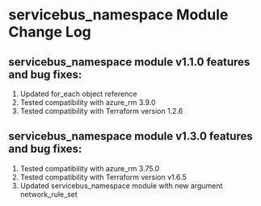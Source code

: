# servicebus_namespace Module Change Log

## servicebus_namespace module v1.1.0 features and bug fixes:

1. Updated for_each object reference
2. Tested compatibility with azure_rm 3.9.0
3. Tested compatibility with Terraform version 1.2.6

## servicebus_namespace module v1.3.0 features and bug fixes:

1. Tested compatibility with azure_rm 3.75.0
2. Tested compatibility with Terraform version v1.6.5
3. Updated servicebus_namespace module with new argument network_rule_set
